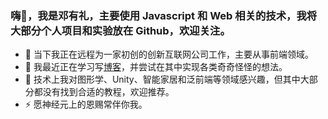 ### 嗨👋，我是邓有礼，主要使用 Javascript 和 Web 相关的技术，我将大部分个人项目和实验放在 Github，欢迎关注。

- 🔭 当下我正在远程为一家初创的创新互联网公司工作，主要从事前端领域。
- 🌱 我最近正在学习写[博客](hyrule.cn)，并尝试在其中实现各类奇奇怪怪的想法。
- 🤔 技术上我对图形学、Unity、智能家居和泛前端等领域感兴趣，但其中大部分都没有找到合适的教程，欢迎推荐。
- ⚡️ 愿神经元上的恩赐常伴你我。